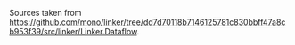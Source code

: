 Sources taken from https://github.com/mono/linker/tree/dd7d70118b7146125781c830bbff47a8cb953f39/src/linker/Linker.Dataflow.
